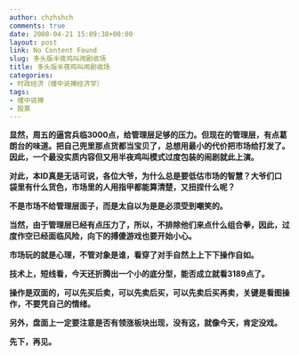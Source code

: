 ```yaml
---
author: chzhshch
comments: true
date: 2008-04-21 15:09:38+00:00
layout: post
link: No Content Found
slug: 多头版半夜鸡叫闹剧收场
title: 多头版半夜鸡叫闹剧收场
categories:
- 时政经济（缠中说禅经济学）
tags:
- 缠中说禅
- 股票
---
```


			

**显然，周五的逼宫兵临3000点，给管理层足够的压力。但现在的管理层，有点葛朗台的味道。把自己兜里那点货都当宝贝了，总想用最小的代价把市场给打发了。因此，一个最没实质内容但又用半夜鸡叫模式过度包装的闹剧就此上演。**

**对此，本ID真是无话可说，各位大爷，为什么总是要低估市场的智慧？大爷们口袋里有什么货色，市场里的人用指甲都能算清楚，又扭捏什么呢？**

**不是市场不给管理层面子，而是太自以为是是必须受到嘲笑的。**

**当然，由于管理层已经有点压力了，所以，不排除他们来点什么组合拳，因此，过度作空已经面临风险，向下的搏傻游戏也要开始小心。**

**市场玩的就是心理，不管对象是谁，看穿了对手自然上上下下操作自如。**

**技术上，短线看，今天还折腾出一个小的底分型，能否成立就看3189点了。**

**操作是双面的，可以先买后卖，可以先卖后买，可以先卖后买再卖，关键是看图操作，不要凭自己的情绪。**

**另外，盘面上一定要注意是否有领涨板块出现，没有这，就像今天，肯定没戏。**

**先下，再见。**
